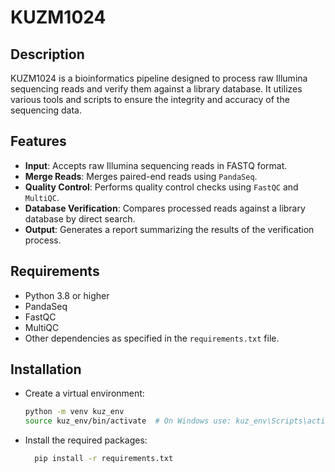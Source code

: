 # KUZM1024

## Description
KUZM1024 is a bioinformatics pipeline designed to process raw Illumina sequencing reads and verify them against a library database. 
It utilizes various tools and scripts to ensure the integrity and accuracy of the sequencing data.

## Features
- **Input**: Accepts raw Illumina sequencing reads in FASTQ format.
- **Merge Reads**: Merges paired-end reads using `PandaSeq`.
- **Quality Control**: Performs quality control checks using `FastQC` and `MultiQC`.
- **Database Verification**: Compares processed reads against a library database by direct search.
- **Output**: Generates a report summarizing the results of the verification process.

## Requirements
- Python 3.8 or higher
- PandaSeq
- FastQC
- MultiQC
- Other dependencies as specified in the `requirements.txt` file.

## Installation
- Create a virtual environment:
  ```bash
  python -m venv kuz_env
  source kuz_env/bin/activate  # On Windows use: kuz_env\Scripts\activate
  ```
- Install the required packages:
  ```bash
    pip install -r requirements.txt
  ```
